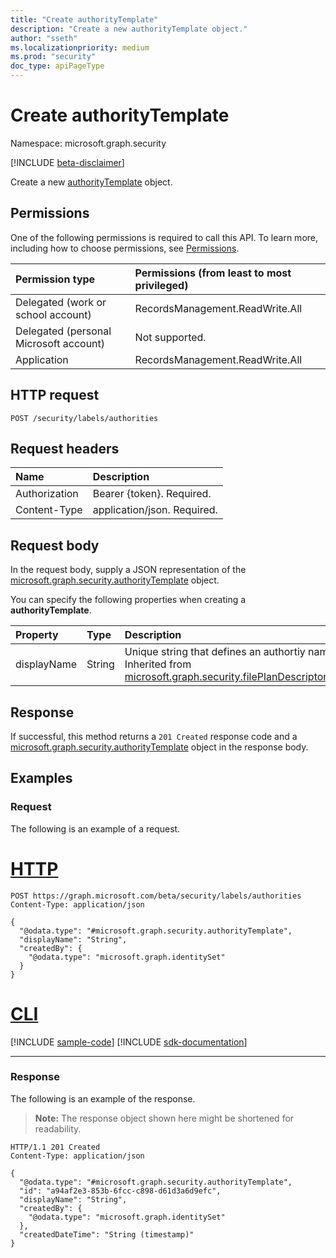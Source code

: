 ```yaml
---
title: "Create authorityTemplate"
description: "Create a new authorityTemplate object."
author: "sseth"
ms.localizationpriority: medium
ms.prod: "security"
doc_type: apiPageType
---
```


# Create authorityTemplate
Namespace: microsoft.graph.security

[!INCLUDE [beta-disclaimer](../../includes/beta-disclaimer.md)]

Create a new [authorityTemplate](../resources/security-authoritytemplate.md) object.

## Permissions
One of the following permissions is required to call this API. To learn more, including how to choose permissions, see [Permissions](/graph/permissions-reference).

|Permission type|Permissions (from least to most privileged)|
|:---|:---|
|Delegated (work or school account)|RecordsManagement.ReadWrite.All|
|Delegated (personal Microsoft account)|Not supported.|
|Application|RecordsManagement.ReadWrite.All|

## HTTP request

<!-- {
  "blockType": "ignored"
}
-->
``` http
POST /security/labels/authorities
```

## Request headers
|Name|Description|
|:---|:---|
|Authorization|Bearer {token}. Required.|
|Content-Type|application/json. Required.|

## Request body
In the request body, supply a JSON representation of the [microsoft.graph.security.authorityTemplate](../resources/security-authoritytemplate.md) object.

You can specify the following properties when creating a **authorityTemplate**.

|Property|Type|Description|
|:---|:---|:---|
|displayName|String|Unique string that defines an authortiy name. Inherited from [microsoft.graph.security.filePlanDescriptorTemplate](../resources/security-fileplandescriptor.md).|




## Response

If successful, this method returns a `201 Created` response code and a [microsoft.graph.security.authorityTemplate](../resources/security-authoritytemplate.md) object in the response body.

## Examples

### Request
The following is an example of a request.
# [HTTP](#tab/http)
<!-- {
  "blockType": "request",
  "name": "create_authoritytemplate_from_"
}
-->
``` http
POST https://graph.microsoft.com/beta/security/labels/authorities
Content-Type: application/json

{
  "@odata.type": "#microsoft.graph.security.authorityTemplate",
  "displayName": "String",
  "createdBy": {
    "@odata.type": "microsoft.graph.identitySet"
  }
}
```

# [CLI](#tab/cli)
[!INCLUDE [sample-code](../includes/snippets/cli/create-authoritytemplate-from--cli-snippets.md)]
[!INCLUDE [sdk-documentation](../includes/snippets/snippets-sdk-documentation-link.md)]

---

### Response
The following is an example of the response.
>**Note:** The response object shown here might be shortened for readability.
<!-- {
  "blockType": "response",
  "truncated": true,
  "@odata.type": "microsoft.graph.security.authorityTemplate"
}
-->
``` http
HTTP/1.1 201 Created
Content-Type: application/json

{
  "@odata.type": "#microsoft.graph.security.authorityTemplate",
  "id": "a94af2e3-853b-6fcc-c898-d61d3a6d9efc",
  "displayName": "String",
  "createdBy": {
    "@odata.type": "microsoft.graph.identitySet"
  },
  "createdDateTime": "String (timestamp)"
}
```

